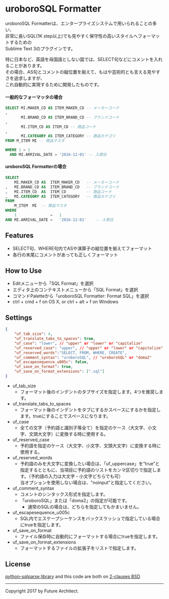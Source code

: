 uroboroSQL Formatter
====================

uroboroSQL Formatterは、エンタープライズシステムで用いられることの多い、  
非常に長いSQL(1K step以上)でも見やすく保守性の高いスタイルへフォーマットするための  
Sublime Text 3のプラグインです。

特に日本など、英語を母国語としない国では、SELECT句などにコメントを入れることがあります。  
その場合、AS句とコメントの縦位置を揃えて、もはや芸術的とも言える見やすさを追求しますが、  
これ自動的に実現するために開発したものです。

#### 一般的なフォーマッタの場合

```sql
SELECT MI.MAKER_CD AS ITEM_MAKER_CD -- メーカーコード
,
       MI.BRAND_CD AS ITEM_BRAND_CD -- ブランドコード
,
       MI.ITEM_CD AS ITEM_CD -- 商品コード
,
       MI.CATEGORY AS ITEM_CATEGORY -- 商品カテゴリ
FROM M_ITEM MI -- 商品マスタ

WHERE 1 = 1
  AND MI.ARRIVAL_DATE = '2016-12-01' -- 入荷日
```

#### uroboroSQL Formatterの場合

```sql
SELECT
    MI.MAKER_CD AS  ITEM_MAKER_CD   -- メーカーコード
,   MI.BRAND_CD AS  ITEM_BRAND_CD   -- ブランドコード
,   MI.ITEM_CD  AS  ITEM_CD         -- 商品コード
,   MI.CATEGORY AS  ITEM_CATEGORY   -- 商品カテゴリ
FROM
    M_ITEM  MI  -- 商品マスタ
WHERE
    1               =   1
AND MI.ARRIVAL_DATE =   '2016-12-01'    -- 入荷日

```

Features
--------

-	SELECT句、WHERE句内でASや演算子の縦位置を揃えてフォーマット
-	各行の末尾にコメントがあっても正しくフォーマット

How to Use
----------

-	Editメニューから「SQL Format」を選択
-	エディタ上のコンテキストメニューから「SQL Format」を選択
-	コマンドPaletteから「uroboroSQL Formatter: Format SQL」を選択
-	ctrl + cmd + f on OS X, or ctrl + alt + f on Windows

Settings
--------

```json
{
    "uf_tab_size": 4,
    "uf_translate_tabs_to_spaces": true,
    "uf_case": "lower", // "upper" or "lower" or "capitalize"
    "uf_reserved_case": "upper", // "upper" or "lower" or "capitalize"
    "uf_reserved_words":"SELECT, FROM, WHERE, CREATE",
    "uf_comment_syntax": "uroboroSQL", // "uroboroSQL" or "doma2"
    "uf_escapesequence_u005c": false,
    "uf_save_on_format": true,
    "uf_save_on_format_extensions": [".sql"]
}
```

-	uf_tab_size
	-	フォーマット後のインデントのタブサイズを指定します。4つを推奨します。
-	uf_translate_tabs_to_spaces
	-	フォーマット後のインデントをタブにするかスペースにするかを指定します。trueにすることでスペースになります。
- uf_case
  - 全ての文字（予約語と識別子等全て）を指定のケース（大文字、小文字、文頭大文字）に変換する時に使用する。
- uf_reserved_case
  - 予約語を指定のケース（大文字、小文字、文頭大文字）に変換する時に使用する。
- uf_reserved_words
  - 予約語のみを大文字に変換したい場合は、「uf_uppercase」を”true”と指定するとともに、当項目に予約語のリストをカンマ区切りで指定します。（予約語の入力は大文字・小文字どちらでも可）   
  当オプションを使用しない場合は、"noinput"と指定してください。
- uf_comment_syntax
  - コメントのシンタックス形式を指定します。
  - 「uroboroSQL」または「doma2」の指定が可能です。
    - 通常のSQLの場合は、どちらを指定してもかまいません。
- uf_escapesequence_u005c
  - SQL内でエスケープシーケンスをバックスラッシュで指定している場合にtrueを指定します。
- uf_save_on_format
  - ファイル保存時に自動的にフォーマットする場合にtrueを指定します。
- uf_save_on_format_extensions
  - フォーマットするファイルの拡張子をリストで指定します。


License
-------

[python-sqlparse library](https://github.com/andialbrecht/sqlparse) and this code are both on [2-clauses BSD](http://www.opensource.org/licenses/bsd-license.php)

---

Copyright 2017 by Future Architect.
